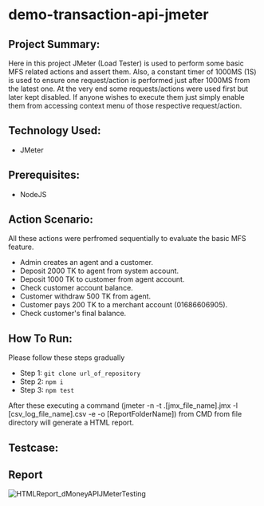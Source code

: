 # demo-transaction-api-jmeter


## Project Summary:
Here in this project JMeter (Load Tester) is used to perform some basic MFS related actions and assert them. 
Also, a constant timer of 1000MS (1S) is used to ensure one request/action is performed just after 1000MS from the latest one.
At the very end some requests/actions were used first but later kept disabled. If anyone wishes to execute them just simply enable them from accessing context menu of those respective request/action.


## Technology Used:
- JMeter


## Prerequisites:
- NodeJS


## Action Scenario:
All these actions were perfromed sequentially to evaluate the basic MFS feature.

- Admin creates an agent and a customer.
- Deposit 2000 TK to agent from system account.
- Deposit 1000 TK to customer from agent account.
- Check customer account balance.
- Customer withdraw 500 TK from agent.
- Customer pays 200 TK to a merchant account (01686606905).
- Check customer's final balance.


## How To Run:
Please follow these steps gradually
- Step 1: ``` git clone url_of_repository ```
- Step 2: ``` npm i ```
- Step 3: ``` npm test ```

After these executing a command (jmeter -n -t .\[jmx_file_name].jmx -l [csv_log_file_name].csv -e -o [ReportFolderName]) from CMD from file directory will generate a HTML report.


## Testcase:



## Report
![HTMLReport_dMoneyAPIJMeterTesting](https://github.com/NzSakib017/demo-transaction-api-jmeter/assets/134344378/16cc23ed-128f-45cf-9555-8857778700d0)


